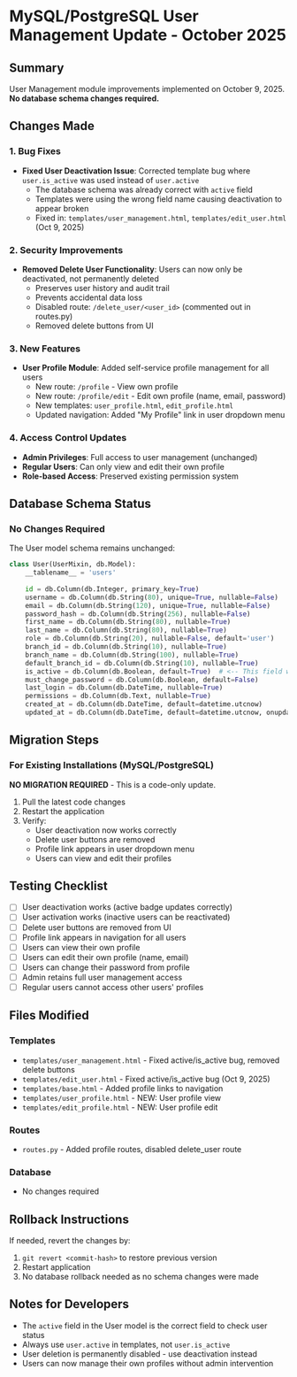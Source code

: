 # MySQL/PostgreSQL User Management Update - October 2025

## Summary
User Management module improvements implemented on October 9, 2025. **No database schema changes required.**

## Changes Made

### 1. Bug Fixes
- **Fixed User Deactivation Issue**: Corrected template bug where `user.is_active` was used instead of `user.active`
  - The database schema was already correct with `active` field
  - Templates were using the wrong field name causing deactivation to appear broken
  - Fixed in: `templates/user_management.html`, `templates/edit_user.html` (Oct 9, 2025)

### 2. Security Improvements
- **Removed Delete User Functionality**: Users can now only be deactivated, not permanently deleted
  - Preserves user history and audit trail
  - Prevents accidental data loss
  - Disabled route: `/delete_user/<user_id>` (commented out in routes.py)
  - Removed delete buttons from UI

### 3. New Features
- **User Profile Module**: Added self-service profile management for all users
  - New route: `/profile` - View own profile
  - New route: `/profile/edit` - Edit own profile (name, email, password)
  - New templates: `user_profile.html`, `edit_profile.html`
  - Updated navigation: Added "My Profile" link in user dropdown menu

### 4. Access Control Updates
- **Admin Privileges**: Full access to user management (unchanged)
- **Regular Users**: Can only view and edit their own profile
- **Role-based Access**: Preserved existing permission system

## Database Schema Status

### No Changes Required
The User model schema remains unchanged:
```python
class User(UserMixin, db.Model):
    __tablename__ = 'users'
    
    id = db.Column(db.Integer, primary_key=True)
    username = db.Column(db.String(80), unique=True, nullable=False)
    email = db.Column(db.String(120), unique=True, nullable=False)
    password_hash = db.Column(db.String(256), nullable=False)
    first_name = db.Column(db.String(80), nullable=True)
    last_name = db.Column(db.String(80), nullable=True)
    role = db.Column(db.String(20), nullable=False, default='user')
    branch_id = db.Column(db.String(10), nullable=True)
    branch_name = db.Column(db.String(100), nullable=True)
    default_branch_id = db.Column(db.String(10), nullable=True)
    is_active = db.Column(db.Boolean, default=True)  # <-- This field was already correct
    must_change_password = db.Column(db.Boolean, default=False)
    last_login = db.Column(db.DateTime, nullable=True)
    permissions = db.Column(db.Text, nullable=True)
    created_at = db.Column(db.DateTime, default=datetime.utcnow)
    updated_at = db.Column(db.DateTime, default=datetime.utcnow, onupdate=datetime.utcnow)
```

## Migration Steps

### For Existing Installations (MySQL/PostgreSQL)
**NO MIGRATION REQUIRED** - This is a code-only update.

1. Pull the latest code changes
2. Restart the application
3. Verify:
   - User deactivation now works correctly
   - Delete user buttons are removed
   - Profile link appears in user dropdown menu
   - Users can view and edit their profiles

## Testing Checklist

- [ ] User deactivation works (active badge updates correctly)
- [ ] User activation works (inactive users can be reactivated)
- [ ] Delete user buttons are removed from UI
- [ ] Profile link appears in navigation for all users
- [ ] Users can view their own profile
- [ ] Users can edit their own profile (name, email)
- [ ] Users can change their password from profile
- [ ] Admin retains full user management access
- [ ] Regular users cannot access other users' profiles

## Files Modified

### Templates
- `templates/user_management.html` - Fixed active/is_active bug, removed delete buttons
- `templates/edit_user.html` - Fixed active/is_active bug (Oct 9, 2025)
- `templates/base.html` - Added profile links to navigation
- `templates/user_profile.html` - NEW: User profile view
- `templates/edit_profile.html` - NEW: User profile edit

### Routes
- `routes.py` - Added profile routes, disabled delete_user route

### Database
- No changes required

## Rollback Instructions

If needed, revert the changes by:
1. `git revert <commit-hash>` to restore previous version
2. Restart application
3. No database rollback needed as no schema changes were made

## Notes for Developers

- The `active` field in the User model is the correct field to check user status
- Always use `user.active` in templates, not `user.is_active`
- User deletion is permanently disabled - use deactivation instead
- Users can now manage their own profiles without admin intervention
